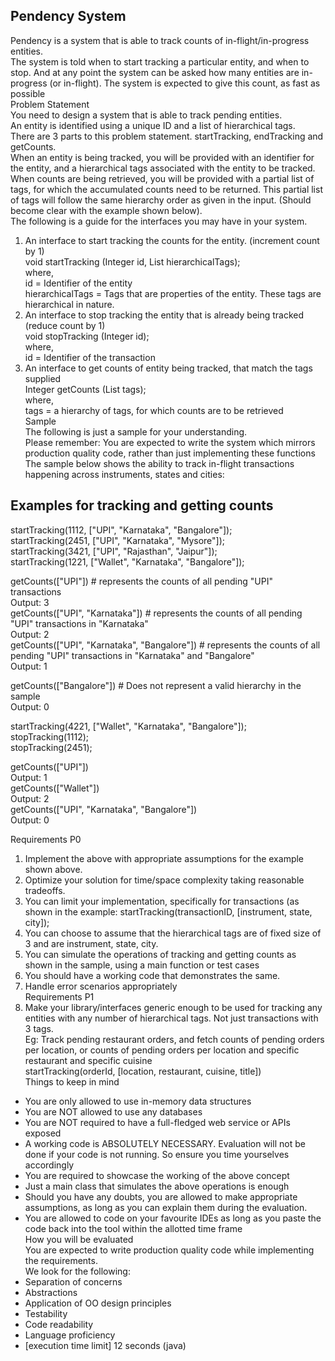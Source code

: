 ## Pendency System  
Pendency is a system that is able to track counts of in-flight/in-progress entities.  
The system is told when to start tracking a particular entity, and when to stop. And at any point the system can be asked how many entities are in-progress (or in-flight). The system is expected to give this count, as fast as possible  
Problem Statement  
You need to design a system that is able to track pending entities.  
An entity is identified using a unique ID and a list of hierarchical tags.  
There are 3 parts to this problem statement. startTracking, endTracking and getCounts.  
When an entity is being tracked, you will be provided with an identifier for the entity, and a hierarchical tags associated with the entity to be tracked.  
When counts are being retrieved, you will be provided with a partial list of tags, for which the accumulated counts need to be returned. This partial list of tags will follow the same hierarchy order as given in the input. (Should become clear with the example shown below).  
The following is a guide for the interfaces you may have in your system.

1.  An interface to start tracking the counts for the entity. (increment count by 1)  
    void startTracking (Integer id, List hierarchicalTags);  
    where,  
    id = Identifier of the entity  
    hierarchicalTags = Tags that are properties of the entity. These tags are hierarchical in nature.
2.  An interface to stop tracking the entity that is already being tracked (reduce count by 1)  
    void stopTracking (Integer id);  
    where,  
    id = Identifier of the transaction
3.  An interface to get counts of entity being tracked, that match the tags supplied  
    Integer getCounts (List tags);  
    where,  
    tags = a hierarchy of tags, for which counts are to be retrieved  
    Sample  
    The following is just a sample for your understanding.  
    Please remember: You are expected to write the system which mirrors production quality code, rather than just implementing these functions  
    The sample below shows the ability to track in-flight transactions happening across instruments, states and cities:

Examples for tracking and getting counts
----------------------------------------

startTracking(1112, \["UPI", "Karnataka", "Bangalore"\]);  
startTracking(2451, \["UPI", "Karnataka", "Mysore"\]);  
startTracking(3421, \["UPI", "Rajasthan", "Jaipur"\]);  
startTracking(1221, \["Wallet", "Karnataka", "Bangalore"\]);

getCounts(\["UPI"\]) # represents the counts of all pending "UPI" transactions  
Output: 3  
getCounts(\["UPI", "Karnataka"\]) # represents the counts of all pending "UPI" transactions in "Karnataka"  
Output: 2  
getCounts(\["UPI", "Karnataka", "Bangalore"\]) # represents the counts of all pending "UPI" transactions in "Karnataka" and "Bangalore"  
Output: 1

getCounts(\["Bangalore"\]) # Does not represent a valid hierarchy in the sample  
Output: 0

startTracking(4221, \["Wallet", "Karnataka", "Bangalore"\]);  
stopTracking(1112);  
stopTracking(2451);

getCounts(\["UPI"\])  
Output: 1  
getCounts(\["Wallet"\])  
Output: 2  
getCounts(\["UPI", "Karnataka", "Bangalore"\])  
Output: 0

Requirements P0

1.  Implement the above with appropriate assumptions for the example shown above.
2.  Optimize your solution for time/space complexity taking reasonable tradeoffs.
3.  You can limit your implementation, specifically for transactions (as shown in the example: startTracking(transactionID, \[instrument, state, city\]);
4.  You can choose to assume that the hierarchical tags are of fixed size of 3 and are instrument, state, city.
5.  You can simulate the operations of tracking and getting counts as shown in the sample, using a main function or test cases
6.  You should have a working code that demonstrates the same.
7.  Handle error scenarios appropriately  
    Requirements P1
8.  Make your library/interfaces generic enough to be used for tracking any entities with any number of hierarchical tags. Not just transactions with 3 tags.  
    Eg: Track pending restaurant orders, and fetch counts of pending orders per location, or counts of pending orders per location and specific restaurant and specific cuisine  
    startTracking(orderId, \[location, restaurant, cuisine, title\])  
    Things to keep in mind

*   You are only allowed to use in-memory data structures
*   You are NOT allowed to use any databases
*   You are NOT required to have a full-fledged web service or APIs exposed
*   A working code is ABSOLUTELY NECESSARY. Evaluation will not be done if your code is not running. So ensure you time yourselves accordingly
*   You are required to showcase the working of the above concept
*   Just a main class that simulates the above operations is enough
*   Should you have any doubts, you are allowed to make appropriate assumptions, as long as you can explain them during the evaluation.
*   You are allowed to code on your favourite IDEs as long as you paste the code back into the tool within the allotted time frame  
    How you will be evaluated  
    You are expected to write production quality code while implementing the requirements.  
    We look for the following:
*   Separation of concerns
*   Abstractions
*   Application of OO design principles
*   Testability
*   Code readability
*   Language proficiency
*   \[execution time limit\] 12 seconds (java)
